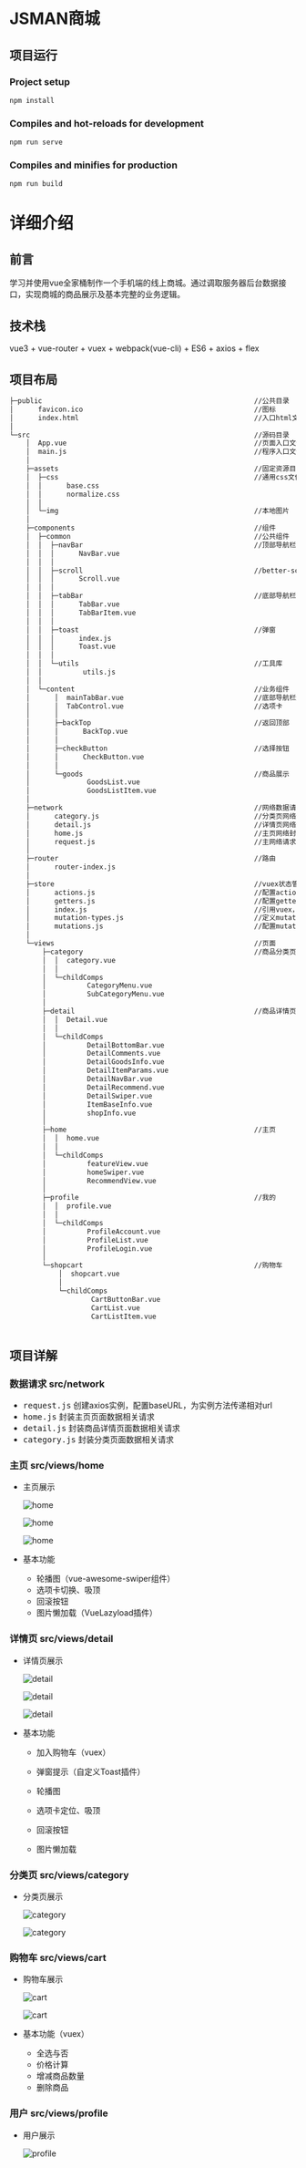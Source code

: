 # JSMAN商城

## 项目运行

### Project setup
```
npm install
```

### Compiles and hot-reloads for development
```
npm run serve
```

### Compiles and minifies for production
```
npm run build
```



# 详细介绍

## 前言

学习并使用vue全家桶制作一个手机端的线上商城。通过调取服务器后台数据接口，实现商城的商品展示及基本完整的业务逻辑。

## 技术栈

vue3 + vue-router + vuex + webpack(vue-cli) + ES6 + axios + flex

## 项目布局

```txt
├─public                                                    //公共目录
│      favicon.ico                                          //图标
│      index.html                                           //入口html文件
│          
└─src                                                       //源码目录
    │  App.vue                                              //页面入口文件
    │  main.js                                              //程序入口文件，加载各种公共组件
    │  
    ├─assets                                                //固定资源目录
    │  ├─css                                                //通用css文件
    │  │      base.css
    │  │      normalize.css
    │  │      
    │  └─img                                                //本地图片
    │              
    ├─components                                            //组件
    │  ├─common                                             //公共组件
    │  │  ├─navBar                                          //顶部导航栏
    │  │  │      NavBar.vue
    │  │  │      
    │  │  ├─scroll                                          //better-scroll插件封装
    │  │  │      Scroll.vue
    │  │  │      
    │  │  ├─tabBar                                          //底部导航栏
    │  │  │      TabBar.vue
    │  │  │      TabBarItem.vue
    │  │  │      
    │  │  ├─toast                                           //弹窗
    │  │  │      index.js
    │  │  │      Toast.vue
    │  │  │      
    │  │  └─utils                                           //工具库
    │  │          utils.js
    │  │          
    │  └─content                                            //业务组件
    │      │  mainTabBar.vue                                //底部导航栏封装
    │      │  TabControl.vue                                //选项卡
    │      │  
    │      ├─backTop                                        //返回顶部
    │      │      BackTop.vue
    │      │      
    │      ├─checkButton                                    //选择按钮
    │      │      CheckButton.vue
    │      │      
    │      └─goods                                          //商品展示
    │              GoodsList.vue
    │              GoodsListItem.vue
    │              
    ├─network                                               //网络数据请求
    │      category.js                                      //分类页网络封装
    │      detail.js                                        //详情页网络封装
    │      home.js                                          //主页网络封装
    │      request.js                                       //主网络请求
    │      
    ├─router                                                //路由
    │      router-index.js
    │      
    ├─store                                                 //vuex状态管理
    │      actions.js                                       //配置actions
    │      getters.js                                       //配置getters
    │      index.js                                         //引用vuex，配置state
    │      mutation-types.js                                //定义mutations常量名
    │      mutations.js                                     //配置mutations
    │      
    └─views                                                 //页面
        ├─category                                          //商品分类页
        │  │  category.vue
        │  │  
        │  └─childComps
        │          CategoryMenu.vue
        │          SubCategoryMenu.vue
        │          
        ├─detail                                            //商品详情页
        │  │  Detail.vue
        │  │  
        │  └─childComps
        │          DetailBottomBar.vue
        │          DetailComments.vue
        │          DetailGoodsInfo.vue
        │          DetailItemParams.vue
        │          DetailNavBar.vue
        │          DetailRecommend.vue
        │          DetailSwiper.vue
        │          ItemBaseInfo.vue
        │          shopInfo.vue
        │          
        ├─home                                              //主页
        │  │  home.vue
        │  │  
        │  └─childComps
        │          featureView.vue
        │          homeSwiper.vue
        │          RecommendView.vue
        │          
        ├─profile                                           //我的
        │  │  profile.vue
        │  │  
        │  └─childComps
        │          ProfileAccount.vue
        │          ProfileList.vue
        │          ProfileLogin.vue
        │          
        └─shopcart                                          //购物车
            │  shopcart.vue
            │  
            └─childComps
                    CartButtonBar.vue
                    CartList.vue
                    CartListItem.vue
                    
```

## 项目详解

### 数据请求 src/network

- <kbd>request.js</kbd> 创建axios实例，配置baseURL，为实例方法传递相对url
- <kbd>home.js</kbd> 封装主页页面数据相关请求
- <kbd>detail.js</kbd> 封装商品详情页面数据相关请求
- <kbd>category.js</kbd> 封装分类页面数据相关请求

### 主页 src/views/home

- 主页展示

  ![home](https://github.com/ak-monster/vue-mall/raw/master/screenshot/home/home1.png)

  

  ![home](https://github.com/ak-monster/vue-mall/raw/master/screenshot/home/home2.png)

  

  ![home](https://github.com/ak-monster/vue-mall/raw/master/screenshot/home/home3.png)

  

- 基本功能

  - 轮播图（vue-awesome-swiper组件）
  - 选项卡切换、吸顶
  - 回滚按钮
  - 图片懒加载（VueLazyload插件）

### 详情页 src/views/detail

- 详情页展示

  ![detail](https://github.com/ak-monster/vue-mall/raw/master/screenshot/detail/detail1.png)

  

  ![detail](https://github.com/ak-monster/vue-mall/raw/master/screenshot/detail/detail2.png)

  

  ![detail](https://github.com/ak-monster/vue-mall/raw/master/screenshot/detail/detail3.png)

- 基本功能

  - 加入购物车（vuex）
  - 弹窗提示（自定义Toast插件）

  - 轮播图
  - 选项卡定位、吸顶
  - 回滚按钮
  - 图片懒加载

### 分类页 src/views/category

- 分类页展示

  ![category](https://github.com/ak-monster/vue-mall/raw/master/screenshot/category/category1.png)

  

  ![category](https://github.com/ak-monster/vue-mall/raw/master/screenshot/category/category2.png)

### 购物车 src/views/cart

- 购物车展示

  ![cart](https://github.com/ak-monster/vue-mall/raw/master/screenshot/cart/cart1.png)

  

  ![cart](https://github.com/ak-monster/vue-mall/raw/master/screenshot/cart/cart2.png)

- 基本功能（vuex）

  - 全选与否
  - 价格计算
  - 增减商品数量
  - 删除商品

### 用户 src/views/profile

- 用户展示

  ![profile](https://github.com/ak-monster/vue-mall/raw/master/screenshot/profile/profile.png)